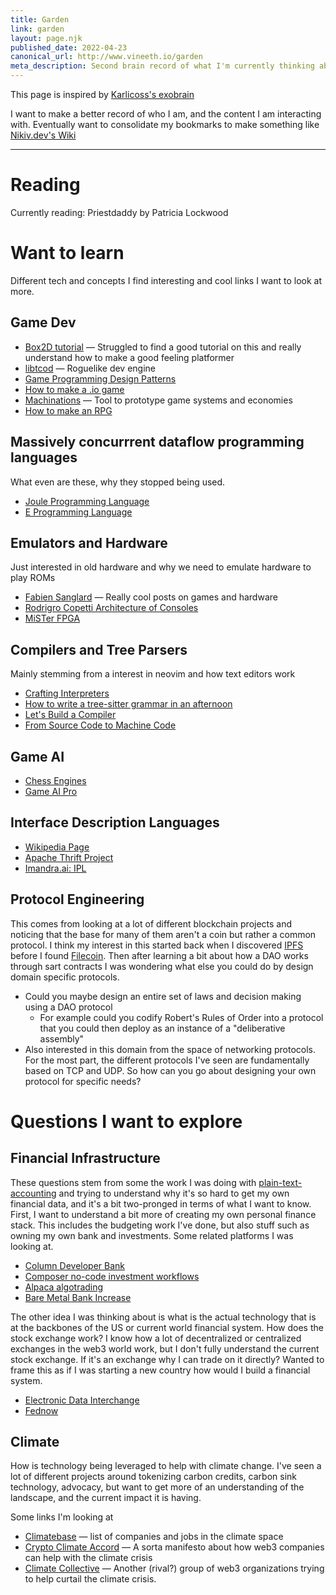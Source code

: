 ```yaml
---
title: Garden
link: garden
layout: page.njk
published_date: 2022-04-23
canonical_url: http://www.vineeth.io/garden
meta_description: Second brain record of what I'm currently thinking about
---
```


This page is inspired by [Karlicoss's exobrain](https://beepb00p.xyz/exobrain/)

I want to make a better record of who I am, and the content I am interacting
with. Eventually want to consolidate my bookmarks to make something like
[Nikiv.dev's Wiki](https://wiki.nikiv.dev/)

---

# Reading

Currently reading: Priestdaddy by Patricia Lockwood

# Want to learn

Different tech and concepts I find interesting and cool links I want to look at more.

## Game Dev

- [Box2D tutorial](https://www.iforce2d.net/b2dtut/) — Struggled to find a good tutorial on this and really understand how to make a good feeling platformer
- [libtcod](https://github.com/libtcod/libtcod) — Roguelike dev engine
- [Game Programming Design Patterns](http://gameprogrammingpatterns.com/)
- [How to make a .io game](https://victorzhou.com/blog/build-an-io-game-part-1/)
- [Machinations](https://machinations.io/) — Tool to prototype game systems and economies
- [How to make an RPG](https://howtomakeanrpg.com/)

## Massively concurrrent dataflow programming languages

What even are these, why they stopped being used.

- [Joule Programming Language](<https://en.wikipedia.org/wiki/Joule_(programming_language)>)
- [E Programming Language](<https://en.wikipedia.org/wiki/E_(programming_language)>)

## Emulators and Hardware

Just interested in old hardware and why we need to emulate hardware to play ROMs

- [Fabien Sanglard](https://fabiensanglard.net/) — Really cool posts on games and hardware
- [Rodrigro Copetti Architecture of Consoles](https://www.copetti.org/)
- [MiSTer FPGA](https://www.retrorgb.com/mister.html)

## Compilers and Tree Parsers

Mainly stemming from a interest in neovim and how text editors work

- [Crafting Interpreters](https://craftinginterpreters.com/index.html)
- [How to write a tree-sitter grammar in an afternoon](https://siraben.dev/2022/03/01/tree-sitter.html)
- [Let's Build a Compiler](https://compilers.iecc.com/crenshaw/)
- [From Source Code to Machine Code](https://build-your-own.org/#section-compiler)

## Game AI

- [Chess Engines](https://www.chessengines.org/)
- [Game AI Pro](http://www.gameaipro.com/)

## Interface Description Languages

- [Wikipedia Page](https://en.wikipedia.org/wiki/Interface_description_language)
- [Apache Thrift Project](https://thrift.apache.org/)
- [Imandra.ai: IPL](https://www.imandra.ai/ipl-product)

## Protocol Engineering

This comes from looking at a lot of different blockchain projects and noticing
that the base for many of them aren't a coin but rather a common protocol. I
think my interest in this started back when I discovered [IPFS](https://ipfs.io/) before I found
[Filecoin](https://filecoin.io/filecoin.pdf). Then after learning a bit about how a DAO works through sart contracts
I was wondering what else you could do by design domain specific protocols.

- Could you maybe design an entire set of laws and decision making using a DAO
protocol
  - For example could you codify Robert's Rules of Order into a protocol that
  you could then deploy as an instance of a "deliberative assembly"
- Also interested in this domain from the space of networking protocols. For the
most part, the different protocols I've seen are fundamentally based on TCP and UDP.
So how can you go about designing your own protocol for specific needs?

# Questions I want to explore

## Financial Infrastructure

These questions stem from some the work I was doing with
[plain-text-accounting](../2022/plain-text-accounting) and trying to understand
why it's so hard to get my own financial data, and it's a bit two-pronged in terms
of what I want to know. First, I want to understand a bit more of creating my
own personal finance stack. This includes the budgeting work I've done, but also
stuff such as owning my own bank and investments. Some related platforms I was
looking at. 

- [Column Developer Bank](https://column.com/)
- [Composer no-code investment workflows](https://www.composer.trade/) 
- [Alpaca algotrading](https://alpaca.markets/) 
- [Bare Metal Bank Increase](https://increase.com/)

The other idea I was thinking about is what is the actual technology that is at
the backbones of the US or current world financial system. How does the stock
exchange work? I know how a lot of decentralized or centralized exchanges in the
web3 world work, but I don't fully understand the current stock exchange. If
it's an exchange why I can trade on it directly? Wanted to frame this as if I
was starting a new country how would I build a financial system. 

- [Electronic Data Interchange](https://en.wikipedia.org/wiki/Electronic_data_interchange)
- [Fednow](https://www.frbservices.org/financial-services/fednow)

## Climate

How is technology being leveraged to help with climate change. I've seen a lot of different
projects around tokenizing carbon credits, carbon sink technology, advocacy, but want to get more of an
understanding of the landscape, and the current impact it is having.

Some links I'm looking at

- [Climatebase](https://climatebase.org/) — list of companies and jobs in the climate space
- [Crypto Climate Accord](https://cryptoclimate.org/accord/) — A sorta manifesto about how web3 companies can help with the climate crisis
- [Climate Collective](https://climatecollective.org/) — Another (rival?) group of web3 organizations trying to help curtail the climate crisis.
